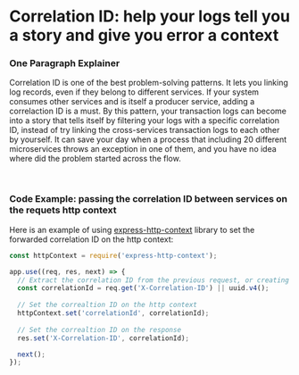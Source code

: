 # Correlation ID: help your logs tell you a story and give you error a context

### One Paragraph Explainer

Correlation ID is one of the best problem-solving patterns. It lets you linking log records, even if they belong to different services. If your system consumes other services and is itself a producer service, adding a correlaction ID is a must. By this pattern, your transaction logs can become into a story that tells itself by filtering your logs with a specific correlation ID, instead of try linking the cross-services transaction logs to each other by yourself. It can save your day when a process that including 20 different microservices throws an exception in one of them, and you have no idea where did the problem started across the flow.

<br/>

### Code Example: passing the correlation ID between services on the requets http context
Here is an example of using [express-http-context](https://www.npmjs.com/package/express-http-context) library to set the forwarded correlation ID on the http context:

```javascript
const httpContext = require('express-http-context');

app.use((req, res, next) => {
  // Extract the correlation ID from the previous request, or creating it if this is the first request in the transaction
  const correlationId = req.get('X-Correlation-ID') || uuid.v4();
  
  // Set the correaltion ID on the http context
  httpContext.set('correlationId', correlationId);
  
  // Set the correaltion ID on the response
  res.set('X-Correlation-ID', correlationId);

  next();
});
```
